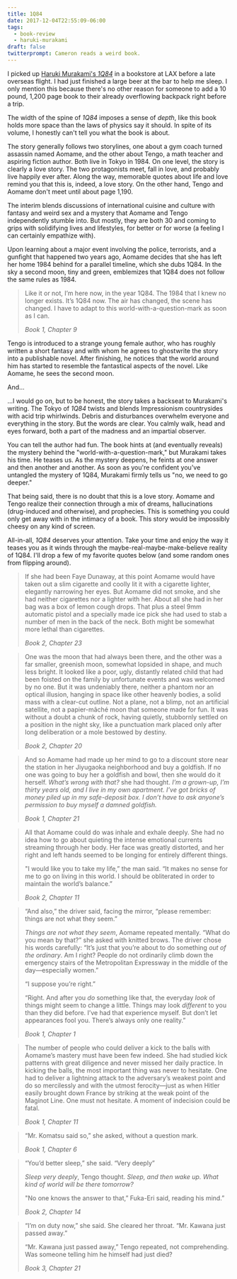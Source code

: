```yaml
---
title: 1Q84
date: 2017-12-04T22:55:09-06:00
tags:
  - book-review
  - haruki-murakami
draft: false
twitterprompt: Cameron reads a weird book.
---
```


I picked up [Haruki Murakami's _1Q84_](https://www.goodreads.com/book/show/10357575-1q84) in a bookstore at LAX before a late overseas flight. I had just finished a large beer at the bar to help me sleep. I only mention this because there's no other reason for someone to add a 10 pound, 1,200 page book to their already overflowing backpack right before a trip.

The width of the spine of _1Q84_ imposes a sense of _depth_, like this book holds more space than the laws of physics say it should. In spite of its volume, I honestly can't tell you what the book is about.

The story generally follows two storylines, one about a gym coach turned assassin named Aomame, and the other about Tengo, a math teacher and aspiring fiction author. Both live in Tokyo in 1984. On one level, the story is clearly a love story. The two protagonists meet, fall in love, and probably live happily ever after. Along the way, memorable quotes about life and love remind you that this is, indeed, a love story. On the other hand, Tengo and Aomame don't meet until about page 1,190.

The interim blends discussions of international cuisine and culture with fantasy and weird sex and a mystery that Aomame and Tengo independently stumble into. But mostly, they are both 30 and coming to grips with solidifying lives and lifestyles, for better or for worse (a feeling I can certainly empathize with).

Upon learning about a major event involving the police, terrorists, and a gunfight that happened two years ago, Aomame decides that she has left her home 1984 behind for a parallel timeline, which she dubs 1Q84. In the sky a second moon, tiny and green, emblemizes that 1Q84 does not follow the same rules as 1984.

> Like it or not, I’m here now, in the year 1Q84. The 1984 that I knew no longer exists. It’s 1Q84 now. The air has changed, the scene has changed. I have to adapt to this world-with-a-question-mark as soon as I can.
>
><cite>Book 1, Chapter 9</cite>

Tengo is introduced to a strange young female author, who has roughly written a short fantasy and with whom he agrees to ghostwrite the story into a publishable novel. After finishing, he notices that the world around him has started to resemble the fantastical aspects of the novel. Like Aomame, he sees the second moon.

And...

...I would go on, but to be honest, the story takes a backseat to Murakami's writing. The Tokyo of _1Q84_ twists and blends Impressionism countrysides with acid trip whirlwinds. Debris and disturbances overwhelm everyone and everything in the story. But the words are clear. You calmly walk, head and eyes forward, both a part of the madness and an impartial observer.

You can tell the author had fun. The book hints at (and eventually reveals) the mystery behind the "world-with-a-question-mark," but Murakami takes his time. He teases us. As the mystery deepens, he feints at one answer and then another and another. As soon as you're confident you've untangled the mystery of 1Q84, Murakami firmly tells us "no, we need to go deeper."

That being said, there is no doubt that this is a love story. Aomame and Tengo realize their connection through a mix of dreams, hallucinations (drug-induced and otherwise), and prophecies. This is something you could only get away with in the intimacy of a book. This story would be impossibly cheesy on any kind of screen.

All-in-all, _1Q84_ deserves your attention. Take your time and enjoy the way it teases you as it winds through the maybe-real-maybe-make-believe reality of 1Q84. I'll drop a few of my favorite quotes below (and some random ones from flipping around).

> If she had been Faye Dunaway, at this point Aomame would have taken out a slim cigarette and coolly lit it with a cigarette lighter, elegantly narrowing her eyes. But Aomame did not smoke, and she had neither cigarettes nor a lighter with her. About all she had in her bag was a box of lemon cough drops. That plus a steel 9mm automatic pistol and a specially made ice pick she had used to stab a number of men in the back of the neck. Both might be somewhat more lethal than cigarettes.
>
><cite>Book 2, Chapter 23</cite>

> One was the moon that had always been there, and the other was a far smaller, greenish moon, somewhat lopsided in shape, and much less bright. It looked like a poor, ugly, distantly related child that had been foisted on the family by unfortunate events and was welcomed by no one. But it was undeniably there, neither a phantom nor an optical illusion, hanging in space like other heavenly bodies, a solid mass with a clear-cut outline. Not a plane, not a blimp, not an artificial satellite, not a papier-mâché moon that someone made for fun. It was without a doubt a chunk of rock, having quietly, stubbornly settled on a position in the night sky, like a punctuation mark placed only after long deliberation or a mole bestowed by destiny.
>
><cite>Book 2, Chapter 20</cite>

> <span>And so Aomame had made up her mind to go to a discount store near the station in her Jiyugaoka neighborhood and buy a goldfish. If no one was going to buy her a goldfish and bowl, then she would do it herself. _What’s wrong with that?_ she had thought. _I’m a grown-up, I’m thirty years old, and I live in my own apartment. I’ve got bricks of money piled up in my safe-deposit box. I don’t have to ask anyone’s permission to buy myself a damned goldfish._</span>
>
><cite>Book 1, Chapter 21</cite>

> All that Aomame could do was inhale and exhale deeply. She had no idea how to go about quieting the intense emotional currents streaming through her body. Her face was greatly distorted, and her right and left hands seemed to be longing for entirely different things.
>
> "I would like you to take my life,” the man said. “It makes no sense for me to go on living in this world. I should be obliterated in order to maintain the world’s balance.”
>
><cite>Book 2, Chapter 11</cite>


> “And also,” the driver said, facing the mirror, “please remember: things are not what they seem.”
>
> _Things are not what they seem_, Aomame repeated mentally. “What do you mean by that?” she asked with knitted brows.
The driver chose his words carefully: “It’s just that you’re about to do something _out of the ordinary_. Am I right? People do not ordinarily climb down the emergency stairs of the Metropolitan Expressway in the middle of the day—especially women.”
>
> “I suppose you’re right.”
>
> “Right. And after you _do_ something like that, the everyday _look_ of things might seem to change a little. Things may look _different_ to you than they did before. I’ve had that experience myself. But don’t let appearances fool you. There’s always only one reality.”
>
><cite>Book 1, Chapter 1</cite>

> The number of people who could deliver a kick to the balls with Aomame’s mastery must have been few indeed. She had studied kick patterns with great diligence and never missed her daily practice. In kicking the balls, the most important thing was never to hesitate. One had to deliver a lightning attack to the adversary’s weakest point and do so mercilessly and with the utmost ferocity—just as when Hitler easily brought down France by striking at the weak point of the Maginot Line. One must not hesitate. A moment of indecision could be fatal.
>
> <cite>Book 1, Chapter 11</cite>

> “Mr. Komatsu said so,” she asked, without a question mark.
>
><cite>Book 1, Chapter 6</cite>

> “You’d better sleep,” she said. “Very deeply”
>
> _Sleep very deeply_, Tengo thought. _Sleep, and then wake up. What kind of world will be there tomorrow?_
>
> "No one knows the answer to that,” Fuka-Eri said, reading his mind.”
>
><cite>Book 2, Chapter 14</cite>

> “I’m on duty now,” she said. She cleared her throat. “Mr. Kawana just passed away.”
>
> “Mr. Kawana just passed away,” Tengo repeated, not comprehending. Was someone telling him he himself had just died?
>
><cite>Book 3, Chapter 21</cite>
